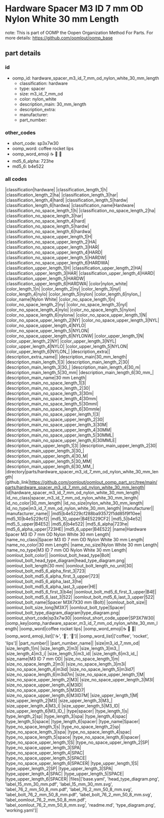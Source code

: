 # Hardware Spacer M3 ID 7 mm OD Nylon White 30 mm Length  

note: This is part of OOMP the Oopen Organization Method For Parts. For more details: https://github.com/oomlout/oomp_base

##  part details





### id
* oomp_id: hardware_spacer_m3_id_7_mm_od_nylon_white_30_mm_length
  * classification: hardware
  * type: spacer
  * size: m3_id_7_mm_od
  * color: nylon_white
  * description_main: 30_mm_length
  * description_extra: 
  * manufacturer: 
  * part_number: 

### other_codes
* short_code: sp3x7w30
* oomp_word: coffee rocket lips
* oomp_word_emoji :coffee: :rocket: :lips:
* md5_6_alpha: 723he
* md5_6: b4e522

### all codes 
|classification|hardware|
|classification_length_1|h|
|classification_length_2|ha|
|classification_length_3|har|
|classification_length_4|hard|
|classification_length_5|hardw|
|classification_length_6|hardwa|
|classification_name|Hardware|
|classification_no_space_length_1|h|
|classification_no_space_length_2|ha|
|classification_no_space_length_3|har|
|classification_no_space_length_4|hard|
|classification_no_space_length_5|hardw|
|classification_no_space_length_6|hardwa|
|classification_no_space_upper_length_1|H|
|classification_no_space_upper_length_2|HA|
|classification_no_space_upper_length_3|HAR|
|classification_no_space_upper_length_4|HARD|
|classification_no_space_upper_length_5|HARDW|
|classification_no_space_upper_length_6|HARDWA|
|classification_upper_length_1|H|
|classification_upper_length_2|HA|
|classification_upper_length_3|HAR|
|classification_upper_length_4|HARD|
|classification_upper_length_5|HARDW|
|classification_upper_length_6|HARDWA|
|color|nylon_white|
|color_length_1|n|
|color_length_2|ny|
|color_length_3|nyl|
|color_length_4|nylo|
|color_length_5|nylon|
|color_length_6|nylon_|
|color_name|Nylon White|
|color_no_space_length_1|n|
|color_no_space_length_2|ny|
|color_no_space_length_3|nyl|
|color_no_space_length_4|nylo|
|color_no_space_length_5|nylon|
|color_no_space_length_6|nylonw|
|color_no_space_upper_length_1|N|
|color_no_space_upper_length_2|NY|
|color_no_space_upper_length_3|NYL|
|color_no_space_upper_length_4|NYLO|
|color_no_space_upper_length_5|NYLON|
|color_no_space_upper_length_6|NYLONW|
|color_upper_length_1|N|
|color_upper_length_2|NY|
|color_upper_length_3|NYL|
|color_upper_length_4|NYLO|
|color_upper_length_5|NYLON|
|color_upper_length_6|NYLON_|
|description_extra||
|description_extra_name||
|description_main|30_mm_length|
|description_main_length_1|3|
|description_main_length_2|30|
|description_main_length_3|30_|
|description_main_length_4|30_m|
|description_main_length_5|30_mm|
|description_main_length_6|30_mm_|
|description_main_name|30 mm Length|
|description_main_no_space_length_1|3|
|description_main_no_space_length_2|30|
|description_main_no_space_length_3|30m|
|description_main_no_space_length_4|30mm|
|description_main_no_space_length_5|30mml|
|description_main_no_space_length_6|30mmle|
|description_main_no_space_upper_length_1|3|
|description_main_no_space_upper_length_2|30|
|description_main_no_space_upper_length_3|30M|
|description_main_no_space_upper_length_4|30MM|
|description_main_no_space_upper_length_5|30MML|
|description_main_no_space_upper_length_6|30MMLE|
|description_main_upper_length_1|3|
|description_main_upper_length_2|30|
|description_main_upper_length_3|30_|
|description_main_upper_length_4|30_M|
|description_main_upper_length_5|30_MM|
|description_main_upper_length_6|30_MM_|
|directory|parts/hardware_spacer_m3_id_7_mm_od_nylon_white_30_mm_length|
|github_link|https://github.com/oomlout/oomlout_oomp_part_src/tree/main/parts/hardware_spacer_m3_id_7_mm_od_nylon_white_30_mm_length|
|id|hardware_spacer_m3_id_7_mm_od_nylon_white_30_mm_length|
|id_no_class|spacer_m3_id_7_mm_od_nylon_white_30_mm_length|
|id_no_color|30_mm_length|
|id_no_size|nylon_white_30_mm_length|
|id_no_type|m3_id_7_mm_od_nylon_white_30_mm_length|
|manufacturer||
|manufacturer_name||
|md5|b4e5229cf288ba93572f1dd85f9f10ee|
|md5_10|b4e5229cf2|
|md5_10_upper|B4E5229CF2|
|md5_5|b4e52|
|md5_5_upper|B4E52|
|md5_6|b4e522|
|md5_6_alpha|723he|
|md5_6_alpha_upper|723HE|
|md5_6_upper|B4E522|
|name|Hardware Spacer M3 ID 7 mm OD Nylon White 30 mm Length|
|name_no_class|Spacer M3 ID 7 mm OD Nylon White 30 mm Length|
|name_no_color|30 mm Length|
|name_no_size|Nylon White 30 mm Length|
|name_no_type|M3 ID 7 mm OD Nylon White 30 mm Length|
|oomlout_bolt_color||
|oomlout_bolt_head_type|Bolt|
|oomlout_bolt_head_type_diagram|head_type_diagram.png|
|oomlout_bolt_length|30 mm|
|oomlout_bolt_length_no_unit|30|
|oomlout_bolt_md5_6_alpha_first_3|723|
|oomlout_bolt_md5_6_alpha_first_3_upper|723|
|oomlout_bolt_md5_6_alpha_last_3|he|
|oomlout_bolt_md5_6_alpha_last_3_upper|HE|
|oomlout_bolt_md5_6_first_3|b4e|
|oomlout_bolt_md5_6_first_3_upper|B4E|
|oomlout_bolt_md5_6_last_3|522|
|oomlout_bolt_md5_6_last_3_upper|522|
|oomlout_bolt_name|Spacer M3X7X30 mm  (Bolt)|
|oomlout_bolt_size||
|oomlout_bolt_size_long|M3X7|
|oomlout_bolt_type|Spacer|
|oomlout_bolt_type_diagram_diagram|type_diagram.png|
|oomlout_short_code|sp3x7w30|
|oomlout_short_code_upper|SP3X7W30|
|oomp_key|oomp_hardware_spacer_m3_id_7_mm_od_nylon_white_30_mm_length|
|oomp_word|coffee rocket lips|
|oomp_word_emoji|:coffee: :rocket: :lips:|
|oomp_word_emoji_list|[':coffee:', ':rocket:', ':lips:']|
|oomp_word_list|['coffee', 'rocket', 'lips']|
|part_number||
|part_number_name||
|size|m3_id_7_mm_od|
|size_length_1|m|
|size_length_2|m3|
|size_length_3|m3_|
|size_length_4|m3_i|
|size_length_5|m3_id|
|size_length_6|m3_id_|
|size_name|M3 ID 7 mm OD|
|size_no_space_length_1|m|
|size_no_space_length_2|m3|
|size_no_space_length_3|m3i|
|size_no_space_length_4|m3id|
|size_no_space_length_5|m3id7|
|size_no_space_length_6|m3id7m|
|size_no_space_upper_length_1|M|
|size_no_space_upper_length_2|M3|
|size_no_space_upper_length_3|M3I|
|size_no_space_upper_length_4|M3ID|
|size_no_space_upper_length_5|M3ID7|
|size_no_space_upper_length_6|M3ID7M|
|size_upper_length_1|M|
|size_upper_length_2|M3|
|size_upper_length_3|M3_|
|size_upper_length_4|M3_I|
|size_upper_length_5|M3_ID|
|size_upper_length_6|M3_ID_|
|type|spacer|
|type_length_1|s|
|type_length_2|sp|
|type_length_3|spa|
|type_length_4|spac|
|type_length_5|space|
|type_length_6|spacer|
|type_name|Spacer|
|type_no_space_length_1|s|
|type_no_space_length_2|sp|
|type_no_space_length_3|spa|
|type_no_space_length_4|spac|
|type_no_space_length_5|space|
|type_no_space_length_6|spacer|
|type_no_space_upper_length_1|S|
|type_no_space_upper_length_2|SP|
|type_no_space_upper_length_3|SPA|
|type_no_space_upper_length_4|SPAC|
|type_no_space_upper_length_5|SPACE|
|type_no_space_upper_length_6|SPACER|
|type_upper_length_1|S|
|type_upper_length_2|SP|
|type_upper_length_3|SPA|
|type_upper_length_4|SPAC|
|type_upper_length_5|SPACE|
|type_upper_length_6|SPACER|
|files|['base.yaml', 'head_type_diagram.png', 'label_15_mm_30_mm.pdf', 'label_15_mm_30_mm.svg', 'label_76_2_mm_50_8_mm.pdf', 'label_76_2_mm_50_8_mm.svg', 'label_bolt_76_2_mm_50_8_mm.pdf', 'label_bolt_76_2_mm_50_8_mm.svg', 'label_oomlout_76_2_mm_50_8_mm.pdf', 'label_oomlout_76_2_mm_50_8_mm.svg', 'readme.md', 'type_diagram.png', 'working.yaml']|
